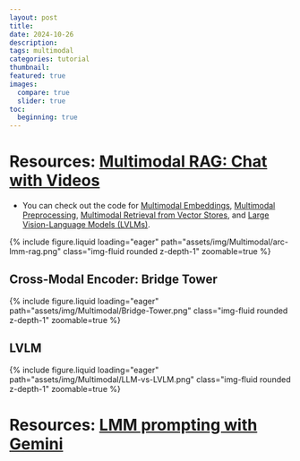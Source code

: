 ```yaml
---
layout: post
title: 
date: 2024-10-26
description: 
tags: multimodal
categories: tutorial
thumbnail: 
featured: true
images:
  compare: true
  slider: true
toc:
  beginning: true
---
```


# Resources: [Multimodal RAG: Chat with Videos](https://learn.deeplearning.ai/courses/multimodal-rag-chat-with-videos)

* You can check out the code for [Multimodal Embeddings](/projects/Multimodal-Embeddings/), [Multimodal Preprocessing](/projects/1-Multimodal-Preprocessing/), [Multimodal Retrieval from Vector Stores](/projects/2-Multimodal-Retrieval/), and [Large Vision-Language Models (LVLMs)](/projects/3-LVLM/).

<div class="row justify-content-sm-center">
 <div class="col-sm-8 mt-3 mt-md-0">
    {% include figure.liquid loading="eager" path="assets/img/Multimodal/arc-lmm-rag.png" class="img-fluid rounded z-depth-1" zoomable=true %}
  </div>
</div>

## Cross-Modal Encoder: Bridge Tower

<div class="row justify-content-sm-center">
  <div class="col-sm-8 mt-3 mt-md-0">
    {% include figure.liquid loading="eager" path="assets/img/Multimodal/Bridge-Tower.png" class="img-fluid rounded z-depth-1" zoomable=true %}
  </div>
</div>

## LVLM

<div class="row justify-content-sm-center">
  <div class="col-sm-6 mt-3 mt-md-0">
    {% include figure.liquid loading="eager" path="assets/img/Multimodal/LLM-vs-LVLM.png" class="img-fluid rounded z-depth-1" zoomable=true %}
  </div>
</div>

# Resources: [LMM prompting with Gemini](https://learn.deeplearning.ai/courses/large-multimodal-model-prompting-with-gemini)

